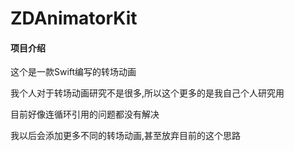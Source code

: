 # ZDAnimatorKit
#### 项目介绍
这个是一款Swift编写的转场动画

我个人对于转场动画研究不是很多,所以这个更多的是我自己个人研究用

目前好像连循环引用的问题都没有解决

我以后会添加更多不同的转场动画,甚至放弃目前的这个思路

